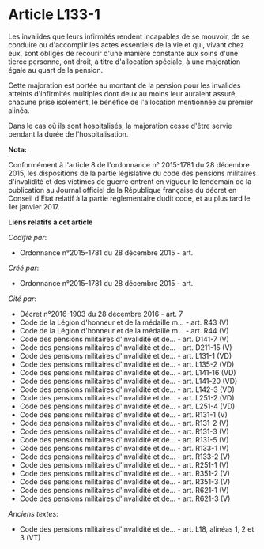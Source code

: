 # Article L133-1

Les invalides que leurs infirmités rendent incapables de se mouvoir, de se conduire ou d'accomplir les actes essentiels de la
vie et qui, vivant chez eux, sont obligés de recourir d'une manière constante aux soins d'une tierce personne, ont droit, à
titre d'allocation spéciale, à une majoration égale au quart de la pension.

Cette majoration est portée au montant de la pension pour les invalides atteints d'infirmités multiples dont deux au moins
leur auraient assuré, chacune prise isolément, le bénéfice de l'allocation mentionnée au premier alinéa.

Dans le cas où ils sont hospitalisés, la majoration cesse d'être servie pendant la durée de l'hospitalisation.

**Nota:**

Conformément à l'article 8 de l'ordonnance n° 2015-1781 du 28 décembre 2015, les dispositions de la partie législative du
code des pensions militaires d'invalidité et des victimes de guerre entrent en vigueur le lendemain de la publication au
Journal officiel de la République française du décret en Conseil d'Etat relatif à la partie réglementaire dudit code, et au
plus tard le 1er janvier 2017.

**Liens relatifs à cet article**

_Codifié par_:

  - Ordonnance n°2015-1781 du 28 décembre 2015 - art.

_Créé par_:

  - Ordonnance n°2015-1781 du 28 décembre 2015 - art.

_Cité par_:

  - Décret n°2016-1903 du 28 décembre 2016 - art. 7
  - Code de la Légion d'honneur et de la médaille m... - art. R43 (V)
  - Code de la Légion d'honneur et de la médaille m... - art. R44 (V)
  - Code des pensions militaires d'invalidité et de... - art. D141-7 (V)
  - Code des pensions militaires d'invalidité et de... - art. D211-15 (V)
  - Code des pensions militaires d'invalidité et de... - art. L131-1 (VD)
  - Code des pensions militaires d'invalidité et de... - art. L135-2 (VD)
  - Code des pensions militaires d'invalidité et de... - art. L141-16 (VD)
  - Code des pensions militaires d'invalidité et de... - art. L141-20 (VD)
  - Code des pensions militaires d'invalidité et de... - art. L142-3 (VD)
  - Code des pensions militaires d'invalidité et de... - art. L251-2 (VD)
  - Code des pensions militaires d'invalidité et de... - art. L251-4 (VD)
  - Code des pensions militaires d'invalidité et de... - art. R131-1 (V)
  - Code des pensions militaires d'invalidité et de... - art. R131-2 (V)
  - Code des pensions militaires d'invalidité et de... - art. R131-3 (V)
  - Code des pensions militaires d'invalidité et de... - art. R131-5 (V)
  - Code des pensions militaires d'invalidité et de... - art. R133-1 (V)
  - Code des pensions militaires d'invalidité et de... - art. R133-2 (V)
  - Code des pensions militaires d'invalidité et de... - art. R251-1 (V)
  - Code des pensions militaires d'invalidité et de... - art. R351-2 (V)
  - Code des pensions militaires d'invalidité et de... - art. R351-3 (V)
  - Code des pensions militaires d'invalidité et de... - art. R621-1 (V)
  - Code des pensions militaires d'invalidité et de... - art. R621-3 (V)

_Anciens textes_:

  - Code des pensions militaires d'invalidité et de... - art. L18, alinéas 1, 2 et 3 (VT)
